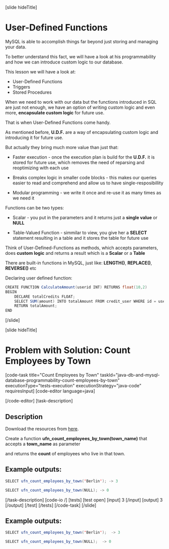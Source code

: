 [slide hideTitle]

# User-Defined Functions

MySQL is able to accomplish things far beyond just storing and managing your data.

To better understand this fact, we will have a look at his programmability and how we can introduce custom logic to our database.

This lesson we will have a look at: 

- User-Defined Functions
- Triggers
- Stored Procedures

When we need to work with our data but the functions introduced in SQL are just not enough, we have an option of writing custom logic and even more, **encapsulate custom logic** for future use.

That is when User-Defined Functions come handy.

As mentioned before, **U.D.F.** are a way of encapsulating custom logic and introducing it for future use.

But actually they bring much more value than just that:

- Faster execution - once the execution plan is build for the **U.D.F.** it is stored for future use, which removes the need of reparsing and reoptimizing with each use

- Breaks complex logic in smaller code blocks - this makes our queries easier to read and comprehend and allow us to have single-resposibillity

- Modular programming - we write it once and re-use it as many times as we need it

Functions can be two types: 

- Scalar - you put in the parameters and it returns just a **single value** or **NULL**

- Table-Valued Function - simmilar to view, you give her a **SELECT** statement resulting in a table and it stores the table for future use

Think of User-Defined-Functions as methods, which accepts parameters, does **custom logic** and returns a result which is a **Scalar** or a **Table**

There are built-in functions in MySQL, just like: **LENGTH()**, **REPLACE()**, **REVERSE()** etc

Declaring user defined function:

```java
CREATE FUNCTION CalculateAmount(userid INT) RETURNS float(10,2)                  // Declaring that we want to create a function, its parameters and return type.
BEGIN                                                                            // We always set the begining of a function
    DECLARE totalCredits FLOAT;
    SELECT SUM(amount) INTO totalAmount FROM credit_user WHERE id = userid;      // The Logic
    RETURN totalAmount;
END                                                                              // End the function
```
[/slide]

[slide hideTitle]
# Problem with Solution: Count Employees by Town
[code-task title="Count Employees by Town" taskId="java-db-and-mysql-database-programmability-count-employees-by-town" executionType="tests-execution" executionStrategy="java-code" requiresInput]
[code-editor language=java]

[/code-editor]
[task-description]
## Description

Download the resources from [here](https://mega.nz/file/PIJXWaRZ#s4x7gN5hOng6QXNw60Ku2COWk__M8X4zWFa5GtDYpjY).

Create a function **ufn_count_employees_by_town(town_name)** that accepts a **town_name** as parameter

and returns the **count** of employees who live in that town.

## Example outputs:

```java
SELECT ufn_count_employees_by_town('Berlin'); -> 3

SELECT ufn_count_employees_by_town(NULL); -> 0
```

[/task-description]
[code-io /]
[tests]
[test open]
[input]
3
[/input]
[output]
3
[/output]
[/test]
[/tests]
[/code-task]
[/slide]


## Example outputs:

```java
SELECT ufn_count_employees_by_town('Berlin');  -> 3

SELECT ufn_count_employees_by_town(NULL);  -> 0
```
